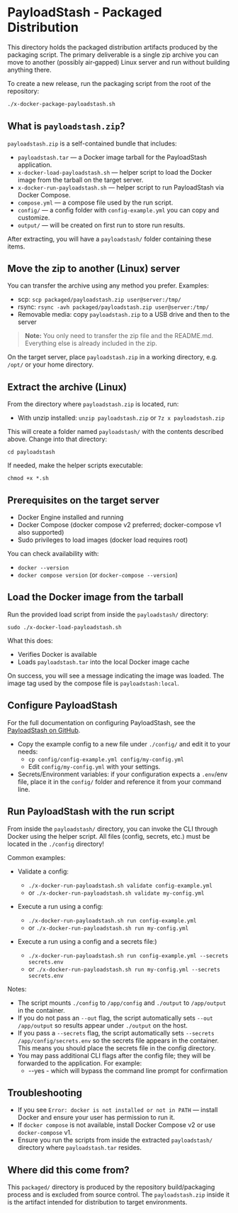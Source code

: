 # PayloadStash - Packaged Distribution

This directory holds the packaged distribution artifacts produced by the packaging script. The primary deliverable is a 
single zip archive you can move to another (possibly air‑gapped) Linux server and run without building anything there.

To create a new release, run the packaging script from the root of the repository:

```bash
./x-docker-package-payloadstash.sh
```

## What is `payloadstash.zip`?
`payloadstash.zip` is a self-contained bundle that includes:
- `payloadstash.tar` — a Docker image tarball for the PayloadStash application.
- `x-docker-load-payloadstash.sh` — helper script to load the Docker image from the tarball on the target server.
- `x-docker-run-payloadstash.sh` — helper script to run PayloadStash via Docker Compose.
- `compose.yml` — a compose file used by the run script.
- `config/` — a config folder with `config-example.yml` you can copy and customize.
- `output/` — will be created on first run to store run results.

After extracting, you will have a `payloadstash/` folder containing these items.

## Move the zip to another (Linux) server
You can transfer the archive using any method you prefer. Examples:
- scp: `scp packaged/payloadstash.zip user@server:/tmp/`
- rsync: `rsync -avh packaged/payloadstash.zip user@server:/tmp/`
- Removable media: copy `payloadstash.zip` to a USB drive and then to the server

> **Note:** You only need to transfer the zip file and the README.md. Everything else is already included in the zip.

On the target server, place `payloadstash.zip` in a working directory, e.g. `/opt/` or your home directory.

## Extract the archive (Linux)
From the directory where `payloadstash.zip` is located, run:

- With unzip installed: `unzip payloadstash.zip` or `7z x payloadstash.zip`

This will create a folder named `payloadstash/` with the contents described above. Change into that directory:

`cd payloadstash`

If needed, make the helper scripts executable:

`chmod +x *.sh`

## Prerequisites on the target server
- Docker Engine installed and running
- Docker Compose (docker compose v2 preferred; docker-compose v1 also supported)
- Sudo privileges to load images (docker load requires root)

You can check availability with:
- `docker --version`
- `docker compose version` (or `docker-compose --version`)

## Load the Docker image from the tarball
Run the provided load script from inside the `payloadstash/` directory:

`sudo ./x-docker-load-payloadstash.sh`

What this does:
- Verifies Docker is available
- Loads `payloadstash.tar` into the local Docker image cache

On success, you will see a message indicating the image was loaded. The image tag used by the compose file is `payloadstash:local`.

## Configure PayloadStash

For the full documentation on configuring PayloadStash, see the [PayloadStash on GitHub](https://github.com/ericwastaken/PayloadStash).

- Copy the example config to a new file under `./config/` and edit it to your needs:
  - `cp config/config-example.yml config/my-config.yml`
  - Edit `config/my-config.yml` with your settings.
- Secrets/Environment variables: if your configuration expects a `.env`/env file, place it in the `config/` folder and 
  reference it from your command line.

## Run PayloadStash with the run script
From inside the `payloadstash/` directory, you can invoke the CLI through Docker using the helper script. 
All files (config, secrets, etc.) must be located in the `./config` directory!

Common examples:

- Validate a config:
  - `./x-docker-run-payloadstash.sh validate config-example.yml`
  - or `./x-docker-run-payloadstash.sh validate my-config.yml`

- Execute a run using a config:
  - `./x-docker-run-payloadstash.sh run config-example.yml`
  - or `./x-docker-run-payloadstash.sh run my-config.yml`

- Execute a run using a config and a secrets file:)
    - `./x-docker-run-payloadstash.sh run config-example.yml --secrets secrets.env`
    - or `./x-docker-run-payloadstash.sh run my-config.yml --secrets secrets.env`


Notes:
- The script mounts `./config` to `/app/config` and `./output` to `/app/output` in the container.
- If you do not pass an `--out` flag, the script automatically sets `--out /app/output` so results appear under `./output` on the host.
- If you pass a `--secrets` flag, the script automatically sets `--secrets /app/config/secrets.env` so the secrets file 
  appears in the container. This means you should place the secrets file in the config directory.
- You may pass additional CLI flags after the config file; they will be forwarded to the application. For example:
  - --yes - which will bypass the command line prompt for confirmation

## Troubleshooting
- If you see `Error: docker is not installed or not in PATH` — install Docker and ensure your user has permission to run it.
- If `docker compose` is not available, install Docker Compose v2 or use `docker-compose` v1.
- Ensure you run the scripts from inside the extracted `payloadstash/` directory where `payloadstash.tar` resides.

## Where did this come from?
This `packaged/` directory is produced by the repository build/packaging process and is excluded from source control. 
The `payloadstash.zip` inside it is the artifact intended for distribution to target environments.